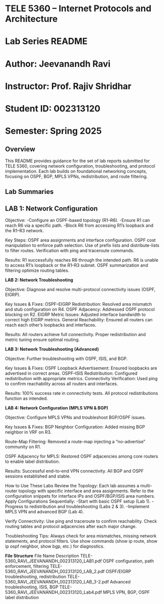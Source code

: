 # TELE 5360 – Internet Protocols and Architecture

# Lab Series README

# Author: Jeevanandh Ravi
# Instructor: Prof. Rajiv Shridhar
# Student ID: 002313120
# Semester: Spring 2025

## Overview
This README provides guidance for the set of lab reports submitted for TELE 5360, covering network configuration, troubleshooting, and protocol implementation. Each lab builds on foundational networking concepts, focusing on OSPF, BGP, MPLS VPNs, redistribution, and route filtering.

## Lab Summaries
## LAB 1: Network Configuration

Objective:
-Configure an OSPF-based topology (R1–R6).
-Ensure R1 can reach R6 via a specific path.
-Block R6 from accessing R1’s loopback and the R1–R3 network.

Key Steps:
OSPF area assignments and interface configuration.
OSPF cost manipulation to enforce path selection.
Use of prefix lists and distribute-lists to filter routes.
Verification with ping and traceroute commands.

Results:
R1 successfully reaches R6 through the intended path.
R6 is unable to access R1’s loopback or the R1–R3 subnet.
OSPF summarization and filtering optimize routing tables.

**LAB 2: Network Troubleshooting**

Objective:
Diagnose and resolve multi-protocol connectivity issues (OSPF, EIGRP).

Key Issues & Fixes:
OSPF–EIGRP Redistribution:
Resolved area mismatch and stub configuration on R4.
OSPF Adjacency:
Addressed OSPF protocol blocking on R2.
EIGRP Metric Issues:
Adjusted interface bandwidth to correct high EIGRP metrics.
General Reachability:
Ensured all routers can reach each other’s loopbacks and interfaces.

Results:
All routers achieve full connectivity.
Proper redistribution and metric tuning ensure optimal routing.

**LAB 3: Network Troubleshooting (Advanced)**

Objective:
Further troubleshooting with OSPF, ISIS, and BGP.

Key Issues & Fixes:
OSPF Loopback Advertisement:
Ensured loopbacks are advertised in correct areas.
OSPF–ISIS Redistribution:
Configured redistribution with appropriate metrics.
Connectivity Verification:
Used ping to confirm reachability across all routers and interfaces.

Results:
100% success rate in connectivity tests.
All protocol redistributions function as intended.

**LAB 4: Network Configuration (MPLS VPN & BGP)**

Objective:
Configure MPLS VPNs and troubleshoot BGP/OSPF issues.

Key Issues & Fixes:
BGP Neighbor Configuration:
Added missing BGP neighbor in VRF on R3.

Route-Map Filtering:
Removed a route-map injecting a “no-advertise” community on R1.

OSPF Adjacency for MPLS:
Restored OSPF adjacencies among core routers to enable label distribution.

Results:
Successful end-to-end VPN connectivity.
All BGP and OSPF sessions established and stable.

How to Use These Labs
Review the Topology:
Each lab assumes a multi-router topology with specific interface and area assignments.
Refer to the configuration snippets for interface IPs and OSPF/BGP/ISIS area numbers.
Apply Configurations Sequentially:
-Start with basic OSPF setup (Lab 1).
-Progress to redistribution and troubleshooting (Labs 2 & 3).
-Implement MPLS VPN and advanced BGP (Lab 4).

Verify Connectivity:
Use ping and traceroute to confirm reachability.
Check routing tables and protocol adjacencies after each major change.

Troubleshooting Tips:
Always check for area mismatches, missing network statements, and protocol filters.
Use show commands (show ip route, show ip ospf neighbor, show bgp, etc.) for diagnostics.

**File Structure**
File Name	                                         Description
TELE-5360_RAVI_JEEVANANDH_002313120_LAB1.pdf	     OSPF configuration, path enforcement, filtering
TELE-5360_RAVI_JEEVANANDH_002313120_LAB_2.pdf	     OSPF/EIGRP troubleshooting, redistribution
TELE-5360_RAVI_JEEVANANDH_002313120_LAB_3-2.pdf	   Advanced troubleshooting, ISIS, BGP
TELE-5360_RAVI_JEEVANANDH_002313120_Lab4.pdf	     MPLS VPN, BGP, OSPF label distribution
